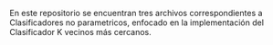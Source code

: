 En este repositorio se encuentran tres archivos correspondientes a Clasificadores no parametricos, enfocado en la implementación del Clasificador K vecinos más cercanos. 
